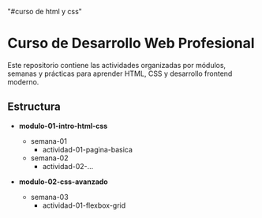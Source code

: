 "#curso de html y css" 
# Curso de Desarrollo Web Profesional

Este repositorio contiene las actividades organizadas por módulos, semanas y prácticas para aprender HTML, CSS y desarrollo frontend moderno.

## Estructura

- **modulo-01-intro-html-css**
  - semana-01
    - actividad-01-pagina-basica
  - semana-02
    - actividad-02-...

- **modulo-02-css-avanzado**
  - semana-03
    - actividad-01-flexbox-grid
